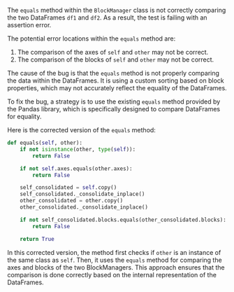 The `equals` method within the `BlockManager` class is not correctly comparing the two DataFrames `df1` and `df2`. As a result, the test is failing with an assertion error.

The potential error locations within the `equals` method are:
1. The comparison of the axes of `self` and `other` may not be correct.
2. The comparison of the blocks of `self` and `other` may not be correct.

The cause of the bug is that the `equals` method is not properly comparing the data within the DataFrames. It is using a custom sorting based on block properties, which may not accurately reflect the equality of the DataFrames.

To fix the bug, a strategy is to use the existing `equals` method provided by the Pandas library, which is specifically designed to compare DataFrames for equality.

Here is the corrected version of the `equals` method:

```python
def equals(self, other):
    if not isinstance(other, type(self)):
        return False

    if not self.axes.equals(other.axes):
        return False

    self_consolidated = self.copy()
    self_consolidated._consolidate_inplace()
    other_consolidated = other.copy()
    other_consolidated._consolidate_inplace()

    if not self_consolidated.blocks.equals(other_consolidated.blocks):
        return False

    return True
```

In this corrected version, the method first checks if `other` is an instance of the same class as `self`. Then, it uses the `equals` method for comparing the axes and blocks of the two BlockManagers. This approach ensures that the comparison is done correctly based on the internal representation of the DataFrames.